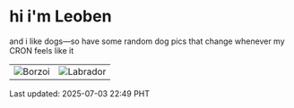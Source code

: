 # hi i'm Leoben

and i like dogs—so have some random dog pics that change whenever my CRON feels like it

|  |  |
|--------|----------|
| ![Borzoi](https://random-dog-vercel.vercel.app/api/random-borzoi?v=1751554174) | ![Labrador](https://random-dog-vercel.vercel.app/api/random-labrador?v=1751554174) |

Last updated: 2025-07-03 22:49 PHT
